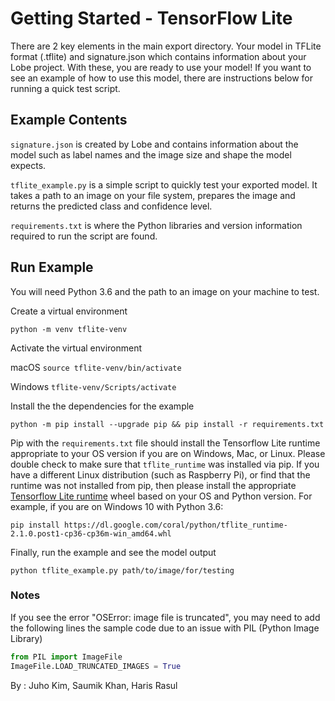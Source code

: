 # Getting Started - TensorFlow Lite

There are 2 key elements in the main export directory. Your model in TFLite format (.tflite) and signature.json which contains information about your Lobe project. With these, you are ready to use your model! If you want to see an example of how to use this model, there are instructions below for running a quick test script.

## Example Contents

`signature.json` is created by Lobe and contains information about the model such as label names and the image size and shape the model expects.

`tflite_example.py` is a simple script to quickly test your exported model. It takes a path to an image on your file system, prepares the image and returns the predicted class and confidence level.

`requirements.txt` is where the Python libraries and version information required to run the script are found.

## Run Example

You will need Python 3.6 and the path to an image on your machine to test.

Create a virtual environment

`python -m venv tflite-venv`

Activate the virtual environment

macOS `source tflite-venv/bin/activate`

Windows `tflite-venv/Scripts/activate`

Install the the dependencies for the example

`python -m pip install --upgrade pip && pip install -r requirements.txt`

Pip with the `requirements.txt` file should install the Tensorflow Lite runtime appropriate to your OS version if you are on Windows, Mac, or Linux.
Please double check to make sure that `tflite_runtime` was installed via pip. If you have a different Linux distribution (such as Raspberry Pi),
or find that the runtime was not installed from pip, then please install the appropriate [Tensorflow Lite runtime](https://www.tensorflow.org/lite/guide/python#install_just_the_tensorflow_lite_interpreter) wheel based on your OS and Python version.
For example, if you are on Windows 10 with Python 3.6:

`pip install https://dl.google.com/coral/python/tflite_runtime-2.1.0.post1-cp36-cp36m-win_amd64.whl`

Finally, run the example and see the model output

`python tflite_example.py path/to/image/for/testing`

### Notes

If you see the error "OSError: image file is truncated", you may need to add the following lines the sample code due to an issue with PIL (Python Image Library)

```python
from PIL import ImageFile
ImageFile.LOAD_TRUNCATED_IMAGES = True
```
By : Juho Kim, Saumik Khan, Haris Rasul
